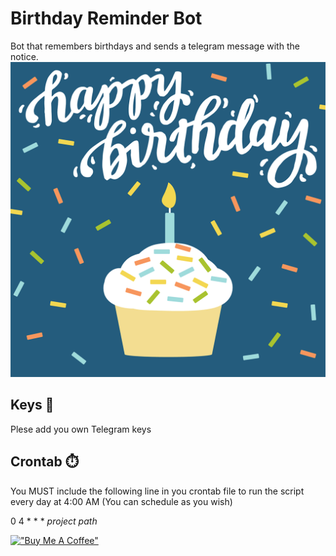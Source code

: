 # Birthday Reminder Bot
Bot that remembers birthdays and sends a telegram message with the notice.
![Cake](https://github.com/amuracciole/birthday_reminder/blob/main/cake_gif.gif)

## Keys :key:
Plese add you own Telegram keys

## Crontab :stopwatch:
You MUST include the following line in you crontab file to run the script every day at 4:00 AM (You can schedule as you wish)

0 4 * * * *project path*

[!["Buy Me A Coffee"](https://www.buymeacoffee.com/assets/img/custom_images/orange_img.png)](https://www.buymeacoffee.com/amuracciole)